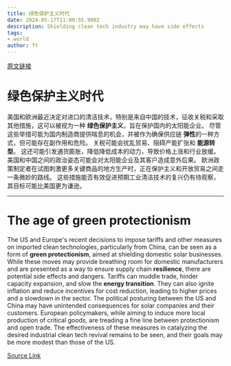 ```yaml
---
title: 绿色保护主义时代
date: 2024-05-17T11:00:55.990Z
description: Shielding clean tech industry may have side effects
tags: 
- world
author: ft
---
```


[原文链接](https://ft.com/content/2c77ff55-895e-441d-8458-cd0c6550cf57)

# 绿色保护主义时代

美国和欧洲最近决定对进口的清洁技术，特别是来自中国的技术，征收关税和采取其他措施，这可以被视为一种 **绿色保护主义**，旨在保护国内的太阳能企业。 尽管这些举措可能为国内制造商提供喘息的机会，并被作为确保供应链 **弹性**的一种方式，但可能存在副作用和危险。 关税可能会扰乱贸易、阻碍产能扩张和 **能源转型**。 这还可能引发通货膨胀，降低降低成本的动力，导致价格上涨和行业放缓。 美国和中国之间的政治姿态可能会对太阳能企业及其客户造成意外后果。 欧洲政策制定者在试图刺激更多关键商品的地方生产时，正在保护主义和开放贸易之间走一条微妙的路线。 这些措施能否有效促进预期工业清洁技术的复兴仍有待观察，其目标可能比美国更为谦逊。

---

# The age of green protectionism

The US and Europe's recent decisions to impose tariffs and other measures on imported clean technologies, particularly from China, can be seen as a form of **green protectionism**, aimed at shielding domestic solar businesses. While these moves may provide breathing room for domestic manufacturers and are presented as a way to ensure supply chain **resilience**, there are potential side effects and dangers. Tariffs can muddle trade, hinder capacity expansion, and slow the **energy transition**. They can also ignite inflation and reduce incentives for cost reduction, leading to higher prices and a slowdown in the sector. The political posturing between the US and China may have unintended consequences for solar companies and their customers. European policymakers, while aiming to induce more local production of critical goods, are treading a fine line between protectionism and open trade. The effectiveness of these measures in catalyzing the desired industrial clean tech revival remains to be seen, and their goals may be more modest than those of the US.

[Source Link](https://ft.com/content/2c77ff55-895e-441d-8458-cd0c6550cf57)

